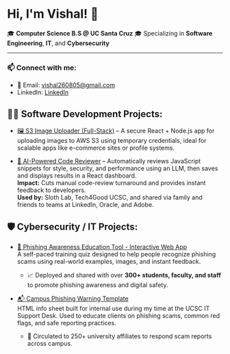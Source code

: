 # Hi, I'm Vishal! 👋  
🎓 **Computer Science B.S @ UC Santa Cruz** 🎓
Specializing in **Software Engineering**, **IT**, and **Cybersecurity**   

---

### 📫 Connect with me:
- 📧 Email: vishal260805@gmail.com
- LinkedIn: [LinkedIn](https://www.linkedin.com/in/vishal-perla-815388332/)


## 👨‍💻 Software Development Projects:  
- [🖼️ S3 Image Uploader (Full-Stack)](https://github.com/Vishal-Perla/s3-image-uploader) – A secure React + Node.js app for uploading images to AWS S3 using temporary credentials, ideal for scalable apps like e-commerce sites or profile systems.

- [🤖 AI-Powered Code Reviewer](https://github.com/Vishal-Perla/ai-code-reviewer) – Automatically reviews JavaScript snippets for style, security, and performance using an LLM, then saves and displays results in a React dashboard.  
  **Impact:** Cuts manual code-review turnaround and provides instant feedback to developers.  
  **Used by:** Sloth Lab, Tech4Good UCSC, and shared via family and friends to teams at LinkedIn, Oracle, and Adobe.  


## 🛡️ Cybersecurity / IT Projects:

- [🧠 Phishing Awareness Education Tool - Interactive Web App](https://github.com/Vishal-Perla/phishing-awareness-quiz)  
  A self-paced training quiz designed to help people recognize phishing scams using real-world examples, images, and instant feedback.  
  - 📈 Deployed and shared with over **300+ students, faculty, and staff** to promote phishing awareness and digital safety.

- [📬 Campus Phishing Warning Template](https://github.com/Vishal-Perla/phishing-awareness-guide-html)  
  HTML info sheet built for internal use during my time at the UCSC IT Support Desk. Used to educate clients on phishing scams, common red flags, and safe reporting practices.  
  - 📢 Circulated to 250+ university affiliates to respond scam reports across campus.


